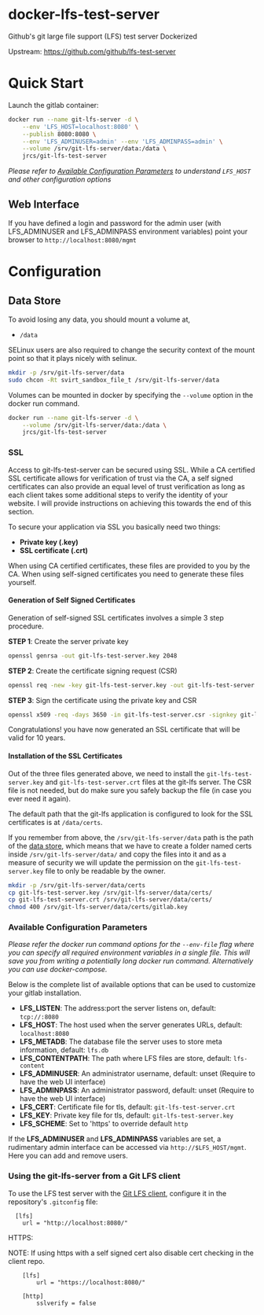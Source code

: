 # docker-lfs-test-server
Github's git large file support (LFS) test server Dockerized  

Upstream: https://github.com/github/lfs-test-server

# Quick Start

Launch the gitlab container:

```bash
docker run --name git-lfs-server -d \
    --env 'LFS_HOST=localhost:8080' \
    --publish 8080:8080 \
    --env 'LFS_ADMINUSER=admin' --env 'LFS_ADMINPASS=admin' \
    --volume /srv/git-lfs-server/data:/data \
    jrcs/git-lfs-test-server
```
*Please refer to [Available Configuration Parameters](#available-configuration-parameters) to understand `LFS_HOST` and other configuration options*

## Web Interface
If you have defined a login and password for the admin user (with LFS_ADMINUSER and LFS_ADMINPASS environment variables) point your browser to `http://localhost:8080/mgmt`

# Configuration

## Data Store

To avoid losing any data, you should mount a volume at,

* `/data`

SELinux users are also required to change the security context of the mount point so that it plays nicely with selinux.

```bash
mkdir -p /srv/git-lfs-server/data
sudo chcon -Rt svirt_sandbox_file_t /srv/git-lfs-server/data
```

Volumes can be mounted in docker by specifying the `--volume` option in the docker run command.

```bash
docker run --name git-lfs-server -d \
    --volume /srv/git-lfs-server/data:/data \
    jrcs/git-lfs-test-server
```

### SSL

Access to git-lfs-test-server can be secured using SSL. While a CA certified SSL certificate allows for verification of trust via the CA, a self signed certificates can also provide an equal level of trust verification as long as each client takes some additional steps to verify the identity of your website. I will provide instructions on achieving this towards the end of this section.

To secure your application via SSL you basically need two things:
- **Private key (.key)**
- **SSL certificate (.crt)**

When using CA certified certificates, these files are provided to you by the CA. When using self-signed certificates you need to generate these files yourself.

#### Generation of Self Signed Certificates

Generation of self-signed SSL certificates involves a simple 3 step procedure.

**STEP 1**: Create the server private key

```bash
openssl genrsa -out git-lfs-test-server.key 2048
```

**STEP 2**: Create the certificate signing request (CSR)

```bash
openssl req -new -key git-lfs-test-server.key -out git-lfs-test-server.csr
```

**STEP 3**: Sign the certificate using the private key and CSR

```bash
openssl x509 -req -days 3650 -in git-lfs-test-server.csr -signkey git-lfs-test-server.key -out git-lfs-test-server.crt
```

Congratulations! you have now generated an SSL certificate that will be valid for 10 years.

#### Installation of the SSL Certificates

Out of the three files generated above, we need to install the `git-lfs-test-server.key` and `git-lfs-test-server.crt` files at the git-lfs server. The CSR file is not needed, but do make sure you safely backup the file (in case you ever need it again).

The default path that the git-lfs application is configured to look for the SSL certificates is at `/data/certs`.

If you remember from above, the `/srv/git-lfs-server/data` path is the path of the [data store](#data-store), which means that we have to create a folder named certs inside `/srv/git-lfs-server/data/` and copy the files into it and as a measure of security we will update the permission on the `git-lfs-test-server.key` file to only be readable by the owner.

```bash
mkdir -p /srv/git-lfs-server/data/certs
cp git-lfs-test-server.key /srv/git-lfs-server/data/certs/
cp git-lfs-test-server.crt /srv/git-lfs-server/data/certs/
chmod 400 /srv/git-lfs-server/data/certs/gitlab.key
```

### Available Configuration Parameters

*Please refer the docker run command options for the `--env-file` flag where you can specify all required environment variables in a single file. This will save you from writing a potentially long docker run command. Alternatively you can use docker-compose.*

Below is the complete list of available options that can be used to customize your gitlab installation.

- **LFS_LISTEN**: The address:port the server listens on, default: `tcp://:8080`
- **LFS_HOST**: The host used when the server generates URLs, default: `localhost:8080`
- **LFS_METADB**: The database file the server uses to store meta information, default: `lfs.db`
- **LFS_CONTENTPATH**: The path where LFS files are store, default: `lfs-content`
- **LFS_ADMINUSER**: An administrator username, default: unset (Require to have the web UI interface)
- **LFS_ADMINPASS**: An administrator password, default: unset (Require to have the web UI interface)
- **LFS_CERT**: Certificate file for tls, default: `git-lfs-test-server.crt`
- **LFS_KEY**: Private key file for tls, default: `git-lfs-test-server.key` 
- **LFS_SCHEME**: Set to 'https' to override default `http`

If the **LFS_ADMINUSER** and **LFS_ADMINPASS** variables are set, a
rudimentary admin interface can be accessed via
`http://$LFS_HOST/mgmt`. Here you can add and remove users.

### Using the git-lfs-server from a Git LFS client

To use the LFS test server with the [Git LFS client](https://git-lfs.github.com/), configure it in the repository's `.gitconfig` file:

```
  [lfs]
    url = "http://localhost:8080/"
```

HTTPS:

NOTE: If using https with a self signed cert also disable cert checking in the client repo.

```
	[lfs]
		url = "https://localhost:8080/"

	[http]
		sslverify = false

```